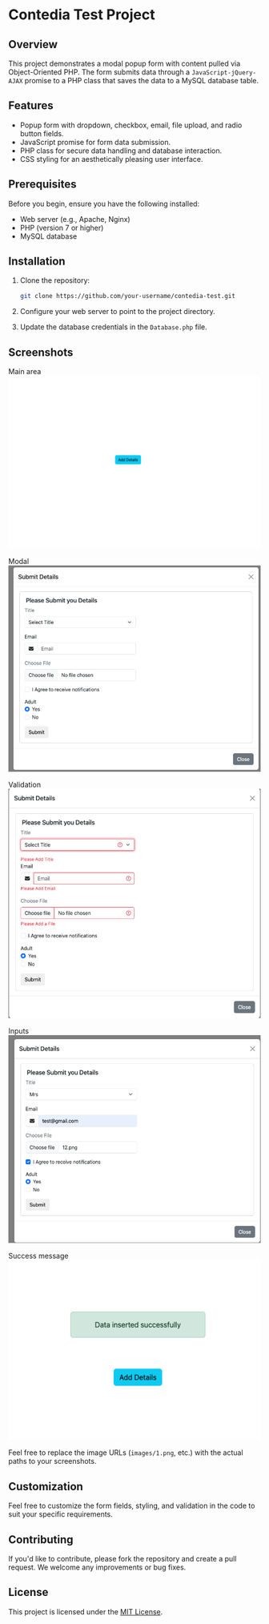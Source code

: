 # Contedia Test Project

## Overview

This project demonstrates a modal popup form with content pulled via Object-Oriented PHP. The form submits data through a ```JavaScript-jQuery-AJAX``` promise to a PHP class that saves the data to a MySQL database table.

## Features

- Popup form with dropdown, checkbox, email, file upload, and radio button fields.
- JavaScript promise for form data submission.
- PHP class for secure data handling and database interaction.
- CSS styling for an aesthetically pleasing user interface.

## Prerequisites

Before you begin, ensure you have the following installed:

- Web server (e.g., Apache, Nginx)
- PHP (version 7 or higher)
- MySQL database

## Installation

1. Clone the repository:

    ```bash
    git clone https://github.com/your-username/contedia-test.git
    ```

2. Configure your web server to point to the project directory.

3. Update the database credentials in the `Database.php` file.

## Screenshots

Main area
![](images/1.png)

Modal 
![](images/2.png)

Validation
![](images/3.png)

Inputs
![](images/4.png)

Success message
![](images/5.png)

Feel free to replace the image URLs (`images/1.png`, etc.) with the actual paths to your screenshots.

## Customization

Feel free to customize the form fields, styling, and validation in the code to suit your specific requirements.

## Contributing

If you'd like to contribute, please fork the repository and create a pull request. We welcome any improvements or bug fixes.

## License

This project is licensed under the [MIT License](LICENSE).
